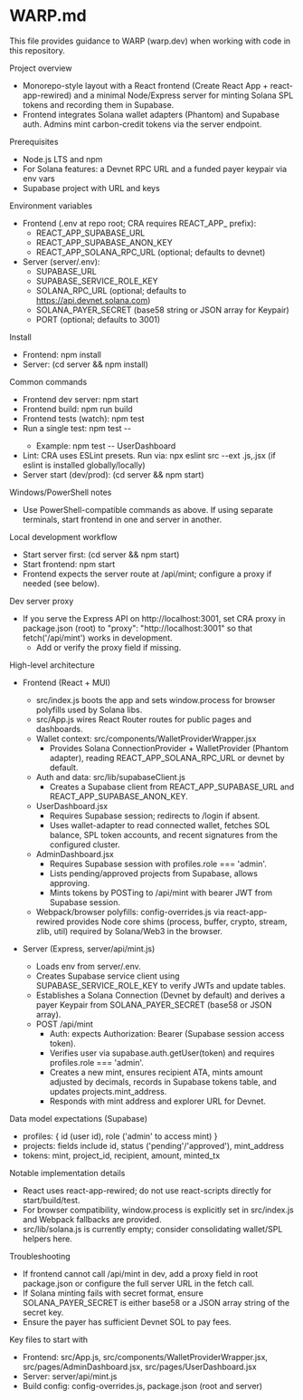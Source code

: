 # WARP.md

This file provides guidance to WARP (warp.dev) when working with code in this repository.

Project overview
- Monorepo-style layout with a React frontend (Create React App + react-app-rewired) and a minimal Node/Express server for minting Solana SPL tokens and recording them in Supabase.
- Frontend integrates Solana wallet adapters (Phantom) and Supabase auth. Admins mint carbon-credit tokens via the server endpoint.

Prerequisites
- Node.js LTS and npm
- For Solana features: a Devnet RPC URL and a funded payer keypair via env vars
- Supabase project with URL and keys

Environment variables
- Frontend (.env at repo root; CRA requires REACT_APP_ prefix):
  - REACT_APP_SUPABASE_URL
  - REACT_APP_SUPABASE_ANON_KEY
  - REACT_APP_SOLANA_RPC_URL (optional; defaults to devnet)
- Server (server/.env):
  - SUPABASE_URL
  - SUPABASE_SERVICE_ROLE_KEY
  - SOLANA_RPC_URL (optional; defaults to https://api.devnet.solana.com)
  - SOLANA_PAYER_SECRET (base58 string or JSON array for Keypair)
  - PORT (optional; defaults to 3001)

Install
- Frontend: npm install
- Server: (cd server && npm install)

Common commands
- Frontend dev server: npm start
- Frontend build: npm run build
- Frontend tests (watch): npm test
- Run a single test: npm test -- <pattern>
  - Example: npm test -- UserDashboard
- Lint: CRA uses ESLint presets. Run via: npx eslint src --ext .js,.jsx (if eslint is installed globally/locally)
- Server start (dev/prod): (cd server && npm start)

Windows/PowerShell notes
- Use PowerShell-compatible commands as above. If using separate terminals, start frontend in one and server in another.

Local development workflow
- Start server first: (cd server && npm start)
- Start frontend: npm start
- Frontend expects the server route at /api/mint; configure a proxy if needed (see below).

Dev server proxy
- If you serve the Express API on http://localhost:3001, set CRA proxy in package.json (root) to "proxy": "http://localhost:3001" so that fetch('/api/mint') works in development.
  - Add or verify the proxy field if missing.

High-level architecture
- Frontend (React + MUI)
  - src/index.js boots the app and sets window.process for browser polyfills used by Solana libs.
  - src/App.js wires React Router routes for public pages and dashboards.
  - Wallet context: src/components/WalletProviderWrapper.jsx
    - Provides Solana ConnectionProvider + WalletProvider (Phantom adapter), reading REACT_APP_SOLANA_RPC_URL or devnet by default.
  - Auth and data: src/lib/supabaseClient.js
    - Creates a Supabase client from REACT_APP_SUPABASE_URL and REACT_APP_SUPABASE_ANON_KEY.
  - UserDashboard.jsx
    - Requires Supabase session; redirects to /login if absent.
    - Uses wallet-adapter to read connected wallet, fetches SOL balance, SPL token accounts, and recent signatures from the configured cluster.
  - AdminDashboard.jsx
    - Requires Supabase session with profiles.role === 'admin'.
    - Lists pending/approved projects from Supabase, allows approving.
    - Mints tokens by POSTing to /api/mint with bearer JWT from Supabase session.
  - Webpack/browser polyfills: config-overrides.js via react-app-rewired provides Node core shims (process, buffer, crypto, stream, zlib, util) required by Solana/Web3 in the browser.

- Server (Express, server/api/mint.js)
  - Loads env from server/.env.
  - Creates Supabase service client using SUPABASE_SERVICE_ROLE_KEY to verify JWTs and update tables.
  - Establishes a Solana Connection (Devnet by default) and derives a payer Keypair from SOLANA_PAYER_SECRET (base58 or JSON array).
  - POST /api/mint
    - Auth: expects Authorization: Bearer <JWT> (Supabase session access token).
    - Verifies user via supabase.auth.getUser(token) and requires profiles.role === 'admin'.
    - Creates a new mint, ensures recipient ATA, mints amount adjusted by decimals, records in Supabase tokens table, and updates projects.mint_address.
    - Responds with mint address and explorer URL for Devnet.

Data model expectations (Supabase)
- profiles: { id (user id), role ('admin' to access mint) }
- projects: fields include id, status ('pending'/'approved'), mint_address
- tokens: mint, project_id, recipient, amount, minted_tx

Notable implementation details
- React uses react-app-rewired; do not use react-scripts directly for start/build/test.
- For browser compatibility, window.process is explicitly set in src/index.js and Webpack fallbacks are provided.
- src/lib/solana.js is currently empty; consider consolidating wallet/SPL helpers here.

Troubleshooting
- If frontend cannot call /api/mint in dev, add a proxy field in root package.json or configure the full server URL in the fetch call.
- If Solana minting fails with secret format, ensure SOLANA_PAYER_SECRET is either base58 or a JSON array string of the secret key.
- Ensure the payer has sufficient Devnet SOL to pay fees.

Key files to start with
- Frontend: src/App.js, src/components/WalletProviderWrapper.jsx, src/pages/AdminDashboard.jsx, src/pages/UserDashboard.jsx
- Server: server/api/mint.js
- Build config: config-overrides.js, package.json (root and server)

